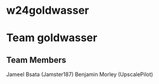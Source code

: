 # w24goldwasser
# Team goldwasser
## Team Members
Jameel Bsata (Jamster187)
Benjamin Morley (UpscalePilot)

